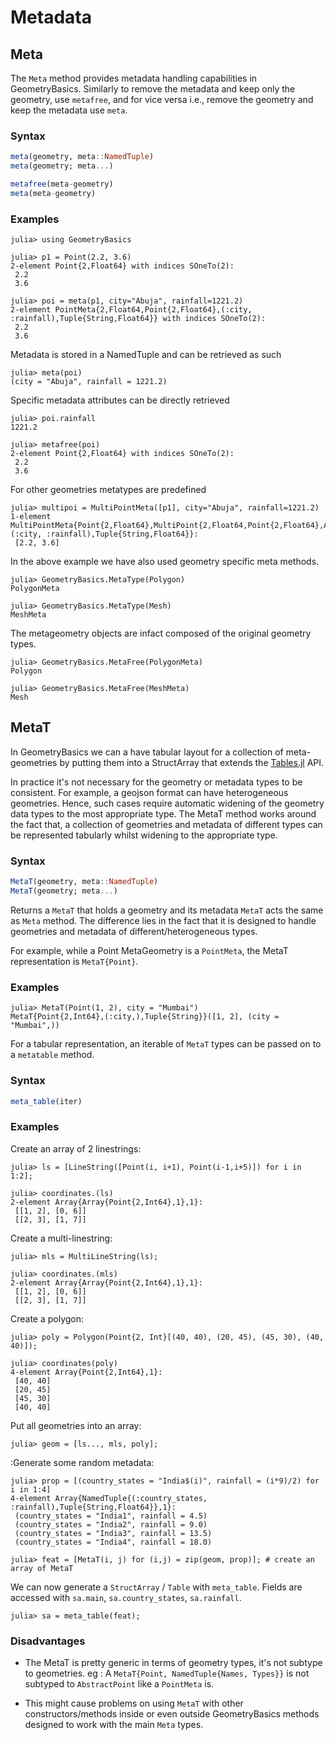 # Metadata

## Meta

The `Meta` method provides metadata handling capabilities in GeometryBasics.
Similarly to remove the metadata and keep only the geometry, use `metafree`, and
for vice versa i.e., remove the geometry and keep the metadata use `meta`.

### Syntax

```julia
meta(geometry, meta::NamedTuple)
meta(geometry; meta...)

metafree(meta-geometry)
meta(meta-geometry)
```

### Examples

```jldoctest meta
julia> using GeometryBasics

julia> p1 = Point(2.2, 3.6)
2-element Point{2,Float64} with indices SOneTo(2):
 2.2
 3.6

julia> poi = meta(p1, city="Abuja", rainfall=1221.2)
2-element PointMeta{2,Float64,Point{2,Float64},(:city, :rainfall),Tuple{String,Float64}} with indices SOneTo(2):
 2.2
 3.6
```

Metadata is stored in a NamedTuple and can be retrieved as such

```jldoctest meta
julia> meta(poi)
(city = "Abuja", rainfall = 1221.2)
```

Specific metadata attributes can be directly retrieved

```jldoctest meta
julia> poi.rainfall
1221.2

julia> metafree(poi)
2-element Point{2,Float64} with indices SOneTo(2):
 2.2
 3.6
```

For other geometries metatypes are predefined

```jldoctest meta
julia> multipoi = MultiPointMeta([p1], city="Abuja", rainfall=1221.2)
1-element MultiPointMeta{Point{2,Float64},MultiPoint{2,Float64,Point{2,Float64},Array{Point{2,Float64},1}},(:city, :rainfall),Tuple{String,Float64}}:
 [2.2, 3.6]
```
In the above example we have also used geometry specific meta methods.


```jldoctest meta
julia> GeometryBasics.MetaType(Polygon)
PolygonMeta

julia> GeometryBasics.MetaType(Mesh)
MeshMeta
```
The metageometry objects are infact composed of the original geometry types.

```jldoctest meta
julia> GeometryBasics.MetaFree(PolygonMeta)
Polygon

julia> GeometryBasics.MetaFree(MeshMeta)
Mesh
```

## MetaT

In GeometryBasics we can a have tabular layout for a collection of meta-geometries
by putting them into a StructArray that extends the [Tables.jl](https://github.com/JuliaData/Tables.jl) API.

In practice it's not necessary for the geometry or metadata types to be consistent.
For example, a geojson format can have heterogeneous geometries. Hence, such cases require
automatic widening of the geometry data types to the most appropriate type.
The MetaT method works around the fact that, a collection of geometries and metadata
of different types can be represented tabularly whilst widening to the appropriate type.

### Syntax

```julia
MetaT(geometry, meta::NamedTuple)
MetaT(geometry; meta...)
```
Returns a `MetaT` that holds a geometry and its metadata `MetaT` acts the same as `Meta` method.
The difference lies in the fact that it is designed to handle geometries and metadata of different/heterogeneous types.

For example, while a Point MetaGeometry is a `PointMeta`, the MetaT representation is `MetaT{Point}`.

### Examples

```jldoctest meta
julia> MetaT(Point(1, 2), city = "Mumbai")
MetaT{Point{2,Int64},(:city,),Tuple{String}}([1, 2], (city = "Mumbai",))
```

For a tabular representation, an iterable of `MetaT` types can be passed on to a `metatable` method.

### Syntax

```julia
meta_table(iter)
```

### Examples

 Create an array of 2 linestrings:

```jldoctest meta
julia> ls = [LineString([Point(i, i+1), Point(i-1,i+5)]) for i in 1:2];

julia> coordinates.(ls)
2-element Array{Array{Point{2,Int64},1},1}:
 [[1, 2], [0, 6]]
 [[2, 3], [1, 7]]
```

Create a multi-linestring:

```jldoctest meta
julia> mls = MultiLineString(ls);

julia> coordinates.(mls)
2-element Array{Array{Point{2,Int64},1},1}:
 [[1, 2], [0, 6]]
 [[2, 3], [1, 7]]
```

Create a polygon:

```jldoctest meta
julia> poly = Polygon(Point{2, Int}[(40, 40), (20, 45), (45, 30), (40, 40)]);

julia> coordinates(poly)
4-element Array{Point{2,Int64},1}:
 [40, 40]
 [20, 45]
 [45, 30]
 [40, 40]
```

Put all geometries into an array:

```jldoctest meta
julia> geom = [ls..., mls, poly];
```

:Generate some random metadata:

```jldoctest meta
julia> prop = [(country_states = "India$(i)", rainfall = (i*9)/2) for i in 1:4]
4-element Array{NamedTuple{(:country_states, :rainfall),Tuple{String,Float64}},1}:
 (country_states = "India1", rainfall = 4.5)
 (country_states = "India2", rainfall = 9.0)
 (country_states = "India3", rainfall = 13.5)
 (country_states = "India4", rainfall = 18.0)

julia> feat = [MetaT(i, j) for (i,j) = zip(geom, prop)]; # create an array of MetaT
```

We can now generate a `StructArray` / `Table` with `meta_table`. Fields are accessed with `sa.main`, `sa.country_states`, `sa.rainfall`.

```jldoctest meta
julia> sa = meta_table(feat);
```

### Disadvantages

 * The MetaT is pretty generic in terms of geometry types, it's not subtype to
   geometries. eg : A `MetaT{Point, NamedTuple{Names, Types}}` is not subtyped to
   `AbstractPoint` like a `PointMeta` is.

 * This might cause problems on using `MetaT` with other constructors/methods
   inside or even outside GeometryBasics methods designed to work with the main `Meta` types.
